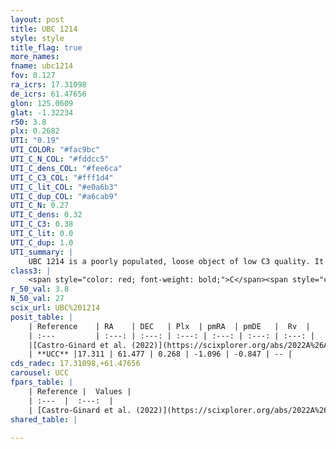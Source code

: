 ```yaml
---
layout: post
title: UBC 1214
style: style
title_flag: true
more_names: 
fname: ubc1214
fov: 0.127
ra_icrs: 17.31098
de_icrs: 61.47656
glon: 125.0609
glat: -1.32234
r50: 3.8
plx: 0.2682
UTI: "0.19"
UTI_COLOR: "#fac9bc"
UTI_C_N_COL: "#fddcc5"
UTI_C_dens_COL: "#fee6ca"
UTI_C_C3_COL: "#fff1d4"
UTI_C_lit_COL: "#e0a6b3"
UTI_C_dup_COL: "#a6cab9"
UTI_C_N: 0.27
UTI_C_dens: 0.32
UTI_C_C3: 0.38
UTI_C_lit: 0.0
UTI_C_dup: 1.0
UTI_summary: |
    UBC 1214 is a poorly populated, loose object of low C3 quality. It was recently reported in the literature.
class3: |
    <span style="color: red; font-weight: bold;">C</span><span style="color: #FFC300; font-weight: bold;">B</span>
r_50_val: 3.8
N_50_val: 27
scix_url: UBC%201214
posit_table: |
    | Reference    | RA    | DEC   | Plx  | pmRA  | pmDE   |  Rv  |
    | :---         | :---: | :---: | :---: | :---: | :---: | :---: |
    |[Castro-Ginard et al. (2022)](https://scixplorer.org/abs/2022A%26A...661A.118C) | 17.31 | 61.46 | 0.28 | -1.1 | -0.83 | -- |
    | **UCC** |17.311 | 61.477 | 0.268 | -1.096 | -0.847 | -- | 
cds_radec: 17.31098,+61.47656
carousel: UCC
fpars_table: |
    | Reference |  Values |
    | :---  |  :---:  |
    | [Castro-Ginard et al. (2022)](https://scixplorer.org/abs/2022A%26A...661A.118C) | `AV=1.666, Dist=4165, logAge=7.325` |
shared_table: |
    
---
```

